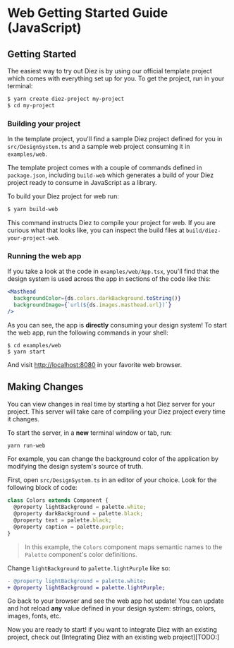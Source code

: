 # Web Getting Started Guide (JavaScript)

## Getting Started

The easiest way to try out Diez is by using our official template project which comes with everything set up for you. To get the project, run in your terminal:

```bash
$ yarn create diez-project my-project
$ cd my-project
```

### Building your project

In the template project, you'll find a sample Diez project defined for you in `src/DesignSystem.ts` and a sample web project consuming it in `examples/web`.

The template project comes with a couple of commands defined in `package.json`, including `build-web` which generates a build of your Diez project ready to consume in JavaScript as a library.

To build your Diez project for web run:

```bash
$ yarn build-web
```

This command instructs Diez to compile your project for web. If you are curious what that looks like, you can inspect the build files at `build/diez-your-project-web`.

### Running the web app

If you take a look at the code in `examples/web/App.tsx`, you'll find that the design system is used across the app in sections of the code like this:

```jsx
<Masthead
  backgroundColor={ds.colors.darkBackground.toString()}
  backgroundImage={`url(${ds.images.masthead.url})`}
/>
```

As you can see, the app is **directly** consuming your design system! To start the web app, run the following commands in your shell:

```
$ cd examples/web
$ yarn start
```

And visit [http://localhost:8080](http://localhost:8080) in your favorite web browser.

## Making Changes

You can view changes in real time by starting a hot Diez server for your project. This server will take care of compiling your Diez project every time it changes.

To start the server, in a **new** terminal window or tab, run:

```bash
yarn run-web
```

For example, you can change the background color of the application by modifying the design system's source of truth.

First, open `src/DesignSystem.ts` in an editor of your choice. Look for the following block of code:

```typescript
class Colors extends Component {
  @property lightBackground = palette.white;
  @property darkBackground = palette.black;
  @property text = palette.black;
  @property caption = palette.purple;
}
```

> In this example, the `Colors` component maps semantic names to the `Palette` component's color definitions.

Change `lightBackground` to `palette.lightPurple` like so:

```Diff
- @property lightBackground = palette.white;
+ @property lightBackground = palette.lightPurple;
```

Go back to your browser and see the web app hot update! You can update and hot reload **any** value defined in your design system: strings, colors, images, fonts, etc.

Now you are ready to start! if you want to integrate Diez with an existing project, check out [Integrating Diez with an existing web project][TODO:]
